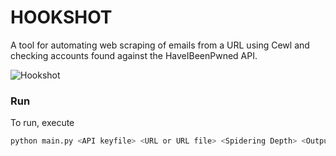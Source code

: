 # HOOKSHOT
A tool for automating web scraping of emails from a URL using Cewl and checking accounts found against the HaveIBeenPwned API. 

![Hookshot](https://www.zeldadungeon.net/wiki/images/thumb/d/d3/OoT_Hookshot.png/200px-OoT_Hookshot.png)

### Run
To run, execute 
```bash
python main.py <API keyfile> <URL or URL file> <Spidering Depth> <Output File>
```
